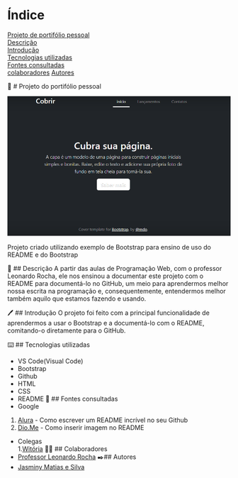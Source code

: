 # Índice

[Projeto de portifólio pessoal](#portifolio_pessoal)  
[Descrição](#descri%C3%A7%C3%A3o)  
[Introdução](#introdu%C3%A7%C3%A3o)  
[Tecnologias utilizadas](#tecnologias-utilizadas)  
[Fontes consultadas](#fontes-consultadas)  
[colaboradores](#colaboradores) 
[Autores](#autores)  

📌 # Projeto do portifólio pessoal

![Capa do projeto](img/Capa.png)

Projeto criado utilizando exemplo de Bootstrap para ensino de uso do README e do Bootstrap

 📝 ## Descrição
A partir das aulas de Programação Web, com o professor Leonardo Rocha, ele nos ensinou a documentar este projeto com o README para documentá-lo no GitHub, um meio para aprendermos melhor nossa escrita na programação e, consequentemente, entendermos melhor também aquilo que estamos fazendo e usando. 

 🖊️ ## Introdução
O projeto foi feito com a principal funcionalidade de aprendermos a usar o Bootstrap e a documentá-lo com o README, comitando-o diretamente para o GitHub.

 ⌨️ ## Tecnologias utilizadas  
 * VS Code(Visual Code) 
 * Bootstrap 
 * Github 
 * HTML 
 * CSS 
 * README 
 📑 ## Fontes consultadas
 * Google 
  1. [Alura](https://www.alura.com.br/artigos/escrever-bom-readme) - Como escrever um README incrível no seu Github
  2. [Dio.Me](https://www.dio.me/articles/personalize-o-readme-no-github)  - Como inserir imagem no README
 * Colegas   
  1.[Witória](https://github.com/Witoriabeatriz) 
🤝🏻 ## Colaboradores
 * [Professor Leonardo Rocha](https://github.com/leonardossrocha) 
 ✒️## Autores
 * [Jasminy Matias e Silva](https://github.com/jamybr) 
 
